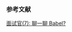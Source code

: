 ### 参考文献
[面试官(7): 聊一聊 Babel?](https://juejin.cn/post/6844903849442934798?share_token=5dc44ab2-a353-48db-80e5-4782651889d7#heading-13)